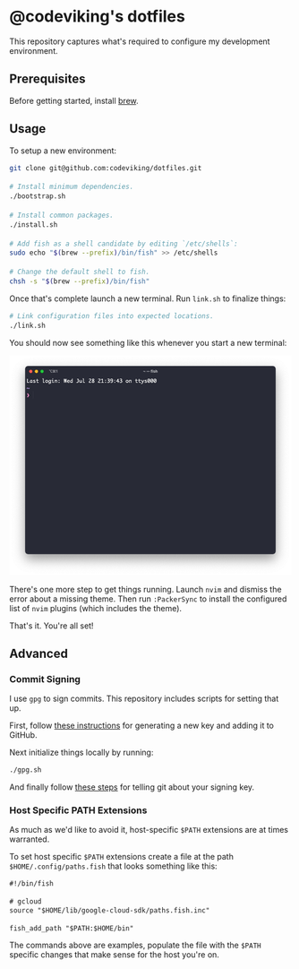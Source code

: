 # @codeviking's dotfiles

This repository captures what's required to configure my development
environment.

## Prerequisites

Before getting started, install [brew](https://brew.sh).

## Usage

To setup a new environment:

```bash
git clone git@github.com:codeviking/dotfiles.git

# Install minimum dependencies.
./bootstrap.sh

# Install common packages.
./install.sh

# Add fish as a shell candidate by editing `/etc/shells`:
sudo echo "$(brew --prefix)/bin/fish" >> /etc/shells

# Change the default shell to fish.
chsh -s "$(brew --prefix)/bin/fish"
```

Once that's complete launch a new terminal. Run `link.sh` to finalize things:

```bash
# Link configuration files into expected locations.
./link.sh
```

You should now see something like this whenever you start a new terminal:

![Screenshot of the configured TTY](tty.png)

There's one more step to get things running. Launch `nvim` and dismiss the
error about a missing theme. Then run `:PackerSync` to install the configured
list of `nvim` plugins (which includes the theme).

That's it. You're all set!

## Advanced

### Commit Signing

I use `gpg` to sign commits. This repository includes scripts for setting that up.

First, follow [these instructions](https://docs.github.com/en/authentication/managing-commit-signature-verification/generating-a-new-gpg-key)
for generating a new key and adding it to GitHub.

Next initialize things locally by running:

```bash
./gpg.sh
```
And finally follow [these steps](https://docs.github.com/en/authentication/managing-commit-signature-verification/telling-git-about-your-signing-key)
for telling git about your signing key.

### Host Specific PATH Extensions

As much as we'd like to avoid it, host-specific `$PATH` extensions are at 
times warranted.

To set host specific `$PATH` extensions create a file at the path
`$HOME/.config/paths.fish` that looks something like this:

```fish
#!/bin/fish

# gcloud
source "$HOME/lib/google-cloud-sdk/paths.fish.inc"

fish_add_path "$PATH:$HOME/bin"
```

The commands above are examples, populate the file with the `$PATH` specific 
changes that make sense for the host you're on.

